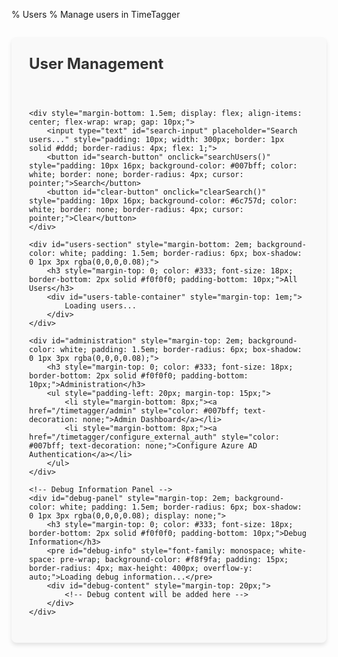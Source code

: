 % Users
% Manage users in TimeTagger

<div id="users-panel" style="padding: 2em; background-color: #f9f9f9; border-radius: 8px; max-width: 1200px; margin: 2em auto; box-shadow: 0 4px 6px rgba(0,0,0,0.1);">
    <h2 style="margin-top: 0; color: #333; font-size: 24px;">User Management</h2>
    <p id="status" style="color: #28a745; font-weight: bold; min-height: 24px;"></p>

    <div style="margin-bottom: 1.5em; display: flex; align-items: center; flex-wrap: wrap; gap: 10px;">
        <input type="text" id="search-input" placeholder="Search users..." style="padding: 10px; width: 300px; border: 1px solid #ddd; border-radius: 4px; flex: 1;">
        <button id="search-button" onclick="searchUsers()" style="padding: 10px 16px; background-color: #007bff; color: white; border: none; border-radius: 4px; cursor: pointer;">Search</button>
        <button id="clear-button" onclick="clearSearch()" style="padding: 10px 16px; background-color: #6c757d; color: white; border: none; border-radius: 4px; cursor: pointer;">Clear</button>
    </div>

    <div id="users-section" style="margin-bottom: 2em; background-color: white; padding: 1.5em; border-radius: 6px; box-shadow: 0 1px 3px rgba(0,0,0,0.08);">
        <h3 style="margin-top: 0; color: #333; font-size: 18px; border-bottom: 2px solid #f0f0f0; padding-bottom: 10px;">All Users</h3>
        <div id="users-table-container" style="margin-top: 1em;">
            Loading users...
        </div>
    </div>

    <div id="administration" style="margin-top: 2em; background-color: white; padding: 1.5em; border-radius: 6px; box-shadow: 0 1px 3px rgba(0,0,0,0.08);">
        <h3 style="margin-top: 0; color: #333; font-size: 18px; border-bottom: 2px solid #f0f0f0; padding-bottom: 10px;">Administration</h3>
        <ul style="padding-left: 20px; margin-top: 15px;">
            <li style="margin-bottom: 8px;"><a href="/timetagger/admin" style="color: #007bff; text-decoration: none;">Admin Dashboard</a></li>
            <li style="margin-bottom: 8px;"><a href="/timetagger/configure_external_auth" style="color: #007bff; text-decoration: none;">Configure Azure AD Authentication</a></li>
        </ul>
    </div>

    <!-- Debug Information Panel -->
    <div id="debug-panel" style="margin-top: 2em; background-color: white; padding: 1.5em; border-radius: 6px; box-shadow: 0 1px 3px rgba(0,0,0,0.08); display: none;">
        <h3 style="margin-top: 0; color: #333; font-size: 18px; border-bottom: 2px solid #f0f0f0; padding-bottom: 10px;">Debug Information</h3>
        <pre id="debug-info" style="font-family: monospace; white-space: pre-wrap; background-color: #f8f9fa; padding: 15px; border-radius: 4px; max-height: 400px; overflow-y: auto;">Loading debug information...</pre>
        <div id="debug-content" style="margin-top: 20px;">
            <!-- Debug content will be added here -->
        </div>
    </div>
</div>

<script>
// Global variables
let debugInfo = {
    newApiResponse: { status: 'not called', data: null },
    oldApiResponse: { status: 'not called', data: null },
    azureUserCount: 0,
    localUserCount: 0,
    finalUserCount: 0
};

// Get auth token from localStorage
function getAuthToken() {
    return localStorage.getItem('timetagger_auth_token');
}

// Format date to readable format
function formatDate(timestamp) {
    if (!timestamp || timestamp === 0) {
        return "Never logged in";
    }
    
    const date = new Date(timestamp * 1000);
    const now = new Date();
    const diffMs = now - date;
    
    // If last active was over a day ago
    if (diffMs > 24 * 60 * 60 * 1000) {
        const days = Math.floor(diffMs / (24 * 60 * 60 * 1000));
        
        if (days > 30) {
            const months = Math.floor(days / 30);
            if (months > 12) {
                const years = Math.floor(months / 12);
                return `${years} year${years > 1 ? 's' : ''} ago`;
            }
            return `${months} month${months > 1 ? 's' : ''} ago`;
        }
        
        return `${days} day${days > 1 ? 's' : ''} ago`;
    }
    
    // If last active was within the last 24 hours
    const hours = Math.floor(diffMs / (60 * 60 * 1000));
    if (hours > 0) {
        return `${hours} hour${hours > 1 ? 's' : ''} ago`;
    }
    
    // If last active was within the last hour
    const minutes = Math.floor(diffMs / (60 * 1000));
    if (minutes > 0) {
        return `${minutes} minute${minutes > 1 ? 's' : ''} ago`;
    }
    
    // If last active was within the last minute
    return 'Just now';
}

// Determine if a user has never logged in
function hasNeverLoggedIn(user) {
    // For the centralized login database, we consider a user has never logged in
    // if they don't have a last_login value or if it's 0
    return !user.last_login || user.last_login === 0;
}

// Format metadata as a string for display
function formatMetadata(metadata) {
    if (!metadata || Object.keys(metadata).length === 0) {
        return 'No metadata';
    }
    
    // Format the metadata object as a string with line breaks
    return Object.entries(metadata)
        .map(([key, value]) => {
            // For nested objects or arrays, stringify them
            if (typeof value === 'object' && value !== null) {
                value = JSON.stringify(value);
            }
            return `${key}: ${value}`;
        })
        .join(', ');
}

// Add the loading spinner style to the document
document.addEventListener('DOMContentLoaded', function() {
    // Add CSS for access status
    const style = document.createElement('style');
    style.textContent = `
        .access-allowed {
            color: #28a745;
            font-weight: bold;
            display: flex;
            align-items: center;
            gap: 5px;
        }
        .access-denied {
            color: #dc3545;
            font-weight: bold;
            display: flex;
            align-items: center;
            gap: 5px;
        }
        .empty-state {
            text-align: center;
            padding: 30px;
            color: #6c757d;
        }
        .empty-state i {
            font-size: 36px;
            margin-bottom: 15px;
            opacity: 0.5;
        }
        .empty-state p {
            margin: 0;
            font-size: 16px;
        }
        .loading-spinner {
            display: flex;
            justify-content: center;
            align-items: center;
            padding: 30px;
        }
        .spinner {
            width: 40px;
            height: 40px;
            border: 4px solid rgba(0, 123, 255, 0.1);
            border-radius: 50%;
            border-top: 4px solid #007bff;
            animation: spin 1s linear infinite;
        }
        @keyframes spin {
            0% { transform: rotate(0deg); }
            100% { transform: rotate(360deg); }
        }
        .user-list-widget {
            border: 1px solid #e0e0e0;
            border-radius: 8px;
            box-shadow: 0 2px 4px rgba(0,0,0,0.05);
            overflow: hidden;
            background-color: #fff;
            max-width: 100%;
            display: flex;
            flex-direction: column;
            height: 400px; /* Fixed height for scrolling */
        }
        .user-list-header {
            display: grid;
            grid-template-columns: 3fr 3fr 2fr 2fr 2fr;
            gap: 10px;
            padding: 12px 15px;
            background-color: #f8f9fa;
            border-bottom: 2px solid #e0e0e0;
            font-weight: bold;
            position: sticky;
            top: 0;
            z-index: 10;
        }
        .user-list-body {
            flex: 1;
            overflow-y: auto;
            scrollbar-width: thin;
            scrollbar-color: #d1d1d1 #f1f1f1;
        }
        .user-list-body::-webkit-scrollbar {
            width: 8px;
        }
        .user-list-body::-webkit-scrollbar-track {
            background: #f1f1f1;
            border-radius: 4px;
        }
        .user-list-body::-webkit-scrollbar-thumb {
            background-color: #d1d1d1;
            border-radius: 4px;
        }
        .user-list-item {
            display: grid;
            grid-template-columns: 3fr 3fr 2fr 2fr 2fr;
            gap: 10px;
            padding: 12px 15px;
            border-bottom: 1px solid #f0f0f0;
            align-items: center;
            transition: background-color 0.2s ease;
        }
        .user-list-item:hover {
            background-color: #f8f9fa;
            cursor: pointer;
        }
        .user-list-item.selected {
            background-color: #e6f2ff;
            border-left: 3px solid #007bff;
        }
        .user-list-name {
            font-weight: 500;
        }
        .access-select {
            padding: 6px 10px;
            border-radius: 4px;
            border: 1px solid #ced4da;
            font-size: 14px;
            width: 100%;
            cursor: pointer;
            background-color: #f8f9fa;
            transition: all 0.2s ease;
        }
        .access-select.allowed {
            border-color: #28a745;
            background-color: rgba(40, 167, 69, 0.1);
        }
        .access-select.denied {
            border-color: #dc3545;
            background-color: rgba(220, 53, 69, 0.1);
        }
        .access-select:focus {
            outline: none;
            box-shadow: 0 0 0 2px rgba(0, 123, 255, 0.25);
        }
        /* User details panel */
        .user-detail-panel {
            background-color: white;
            border-radius: 8px;
            border: 1px solid #e0e0e0;
            padding: 20px;
            margin-top: 20px;
            box-shadow: 0 2px 4px rgba(0,0,0,0.05);
            display: none;
        }
        .user-detail-panel.visible {
            display: block;
        }
        .user-detail-header {
            display: flex;
            align-items: center;
            margin-bottom: 15px;
            border-bottom: 1px solid #f0f0f0;
            padding-bottom: 10px;
        }
        .user-detail-name {
            font-size: 18px;
            font-weight: bold;
            margin: 0;
        }
        .user-detail-role {
            margin-left: 10px;
            padding: 3px 8px;
            background-color: #e9ecef;
            border-radius: 12px;
            font-size: 12px;
            color: #495057;
        }
        .user-detail-info {
            display: grid;
            grid-template-columns: 1fr 1fr;
            gap: 15px;
        }
        .detail-item {
            margin-bottom: 10px;
        }
        .detail-label {
            font-weight: 500;
            color: #6c757d;
            margin-bottom: 5px;
            font-size: 14px;
        }
        .detail-value {
            font-size: 15px;
        }
        .user-actions {
            margin-top: 20px;
            display: flex;
            gap: 10px;
        }
        .action-button {
            padding: 8px 16px;
            border: none;
            border-radius: 4px;
            cursor: pointer;
            font-weight: 500;
            transition: background-color 0.2s;
        }
        .action-button.primary {
            background-color: #007bff;
            color: white;
        }
        .action-button.danger {
            background-color: #dc3545;
            color: white;
        }
        .action-button.neutral {
            background-color: #6c757d;
            color: white;
        }
        .action-button:hover {
            opacity: 0.9;
        }
        /* Responsive design */
        @media (max-width: 768px) {
            .user-list-header, .user-list-item {
                grid-template-columns: 3fr 3fr 2fr;
            }
            .user-list-header > div:nth-child(4),
            .user-list-header > div:nth-child(5),
            .user-list-item > div:nth-child(4),
            .user-list-item > div:nth-child(5) {
                display: none;
            }
            .user-detail-info {
                grid-template-columns: 1fr;
            }
        }
    `;
    document.head.appendChild(style);
    
    // Load users when the page loads
    loadUsers();
});

// Function to handle loading users
async function loadUsers() {
    const statusElement = document.getElementById('debug-status');
    if (statusElement) {
        statusElement.textContent = 'Loading users...';
        statusElement.style.color = '#6c757d';
    }
    
    const authToken = getAuthToken();
    
    try {
        // First try to get users from the new API
        try {
            const response = await fetch('/api/v2/login-users', {
                method: 'GET',
                headers: {
                    'Content-Type': 'application/json',
                    'authtoken': authToken
                }
            });
            
            debugInfo.newApiResponse.status = response.status;
            
            if (response.ok) {
                const data = await response.json();
                debugInfo.newApiResponse.data = data;
                
                // Format the users for display
                const formattedUsers = [];
                
                // Process the login users
                if (data.login_users && Array.isArray(data.login_users)) {
                    // Count Azure and local users
                    const azureUsers = data.login_users.filter(user => user.user_type === 'azure');
                    const localUsers = data.login_users.filter(user => user.user_type === 'local');
                    
                    debugInfo.azureUserCount = azureUsers.length;
                    debugInfo.localUserCount = localUsers.length;
                    
                    // Add each user with proper formatting
                    data.login_users.forEach(user => {
                        formattedUsers.push({
                            username: user.username,
                            name: user.name || user.username,
                            email: user.email,
                            role: user.role || 'user',
                            allowed: user.access === 'allowed',
                            userType: user.user_type,
                            lastLogin: formatDateTime(user.last_login)
                        });
                    });
                }
                
                debugInfo.finalUserCount = formattedUsers.length;
                
                // Update the users table
                createUsersTable(formattedUsers);
                
                if (statusElement) {
                    statusElement.textContent = `Loaded ${formattedUsers.length} users from central database.`;
                    statusElement.style.color = '#28a745';
                }
                
                // Update debug info display
                updateDebugInfo();
                
                return;
            } else {
                debugInfo.newApiResponse.error = await response.text();
                console.error('Error loading login users:', debugInfo.newApiResponse.error);
            }
        } catch (error) {
            debugInfo.newApiResponse.error = error.message;
            console.error('Error calling /api/v2/login-users:', error);
        }
        
        // If we get here, we need to try the old API
        console.log('Falling back to legacy users API');
        
        try {
            const response = await fetch('/api/v2/users', {
                method: 'GET',
                headers: {
                    'Content-Type': 'application/json',
                    'authtoken': authToken
                }
            });
            
            debugInfo.oldApiResponse.status = response.status;
            
            if (response.ok) {
                const data = await response.json();
                debugInfo.oldApiResponse.data = data;
                console.log('Users data received:', data);
                
                // Count users
                debugInfo.azureUserCount = data.azure_users ? data.azure_users.length : 0;
                debugInfo.localUserCount = data.local_users ? data.local_users.length : 0;
                
                // Format users from the old API
                const formattedUsers = [];
                
                // Add local users
                if (data.local_users && Array.isArray(data.local_users)) {
                    data.local_users.forEach(user => {
                        formattedUsers.push({
                            username: user.username,
                            name: user.name || user.username,
                            email: user.email || user.username,
                            role: user.role || 'user',
                            allowed: user.is_allowed !== false,
                            userType: 'local',
                            lastLogin: formatDateTime(user.last_active)
                        });
                    });
                }
                
                // Add Azure users
                if (data.azure_users && Array.isArray(data.azure_users)) {
                    data.azure_users.forEach(user => {
                        formattedUsers.push({
                            username: user.username,
                            name: user.name || user.username,
                            email: user.email || user.username,
                            role: user.role || 'user',
                            allowed: user.is_allowed !== false,
                            userType: 'azure',
                            lastLogin: formatDateTime(user.last_active)
                        });
                    });
                }
                
                debugInfo.finalUserCount = formattedUsers.length;
                
                // Update the users table
                createUsersTable(formattedUsers);
                
                if (statusElement) {
                    statusElement.textContent = `Loaded ${formattedUsers.length} users from legacy API.`;
                    statusElement.style.color = '#28a745';
                }
            } else {
                debugInfo.oldApiResponse.error = await response.text();
                console.error('Error loading users from legacy API:', debugInfo.oldApiResponse.error);
                
                if (statusElement) {
                    statusElement.textContent = 'Failed to load users. Check console for details.';
                    statusElement.style.color = '#dc3545';
                }
            }
        } catch (error) {
            debugInfo.oldApiResponse.error = error.message;
            console.error('Error calling /api/v2/users:', error);
            
            if (statusElement) {
                statusElement.textContent = `Error: ${error.message}`;
                statusElement.style.color = '#dc3545';
            }
        }
        
        // Update debug info
        updateDebugInfo();
        
    } catch (error) {
        console.error('Error in loadUsers:', error);
        
        if (statusElement) {
            statusElement.textContent = `Error: ${error.message}`;
            statusElement.style.color = '#dc3545';
        }
    }
}

// Create a table for the users
function createUsersTable(users) {
    const tableContainer = document.getElementById('users-table-container');
    
    // Ensure users is always an array
    users = users || [];
    
    if (!users || users.length === 0) {
        tableContainer.innerHTML = '<div class="empty-state"><p>No users found.</p></div>';
        return;
    }
    
    try {
        // Count Azure users
        const azureUsers = users.filter(user => user && user.userType === 'azure');
        const localUsers = users.filter(user => user && user.userType === 'local');
        
        // Create the header with user counts
        const headerText = `All Users (${users.length} total: ${localUsers.length} local, ${azureUsers.length} Azure)`;
        const header = document.createElement('h3');
        header.textContent = headerText;
        
        // Create a compact style for users list
        const style = document.createElement('style');
        style.textContent = `
            .user-list {
                border: 1px solid #e0e0e0;
                border-radius: 6px;
                overflow: hidden;
                box-shadow: 0 1px 3px rgba(0,0,0,0.1);
                max-height: 600px;
                display: flex;
                flex-direction: column;
            }
            .list-header {
                display: grid;
                grid-template-columns: minmax(200px, 3fr) minmax(200px, 2fr) minmax(180px, 1fr) minmax(100px, 1fr);
                gap: 10px;
                padding: 10px 15px;
                background-color: #f8f9fa;
                border-bottom: 2px solid #dee2e6;
                font-weight: 600;
                color: #495057;
                font-size: 13px;
                position: sticky;
                top: 0;
                z-index: 10;
            }
            .user-items-container {
                overflow-y: auto;
                scrollbar-width: thin;
                scrollbar-color: #d1d1d1 #f8f9fa;
                max-height: 550px;
            }
            .user-items-container::-webkit-scrollbar {
                width: 8px;
            }
            .user-items-container::-webkit-scrollbar-track {
                background: #f8f9fa;
            }
            .user-items-container::-webkit-scrollbar-thumb {
                background-color: #d1d1d1;
                border-radius: 4px;
            }
            .user-item {
                padding: 10px 15px;
                border-bottom: 1px solid #f0f0f0;
                display: grid;
                grid-template-columns: minmax(200px, 3fr) minmax(200px, 2fr) minmax(180px, 1fr) minmax(100px, 1fr);
                gap: 10px;
                align-items: center;
                background-color: #fff;
                transition: background-color 0.2s;
                font-size: 14px;
            }
            .user-item:hover {
                background-color: #f9f9f9;
            }
            .user-item:last-child {
                border-bottom: none;
            }
            .user-info {
                display: flex;
                flex-direction: column;
            }
            .user-name {
                font-weight: 600;
                margin-bottom: 2px;
            }
            .user-email {
                color: #6c757d;
                font-size: 13px;
            }
            .user-controls {
                display: flex;
                align-items: center;
                gap: 16px;
            }
            .control-group {
                display: flex;
                align-items: center;
                gap: 8px;
                white-space: nowrap;
            }
            .control-label {
                font-weight: 500;
                color: #495057;
                font-size: 13px;
            }
            .role-select {
                padding: 4px 8px;
                border-radius: 4px;
                border: 1px solid #ced4da;
                font-size: 13px;
                background-color: #fff;
            }
            .access-badge {
                display: inline-block;
                padding: 2px 8px;
                border-radius: 12px;
                font-size: 12px;
                font-weight: 600;
                color: white;
            }
            .access-badge.allowed {
                background-color: #28a745;
            }
            .access-badge.denied {
                background-color: #dc3545;
            }
            .user-type-badge {
                display: inline-block;
                padding: 2px 8px;
                border-radius: 12px;
                font-size: 12px;
                font-weight: 600;
                color: white;
                margin-left: 6px;
            }
            .user-type-badge.azure {
                background-color: #17a2b8;
            }
            .user-type-badge.local {
                background-color: #6c757d;
            }
            .toggle-switch {
                position: relative;
                display: inline-block;
                width: 36px;
                height: 20px;
            }
            .toggle-switch input {
                opacity: 0;
                width: 0;
                height: 0;
            }
            .toggle-slider {
                position: absolute;
                cursor: pointer;
                top: 0;
                left: 0;
                right: 0;
                bottom: 0;
                background-color: #dc3545;
                border-radius: 20px;
                transition: .3s;
            }
            .toggle-slider:before {
                position: absolute;
                content: "";
                height: 16px;
                width: 16px;
                left: 2px;
                bottom: 2px;
                background-color: white;
                border-radius: 50%;
                transition: .3s;
            }
            input:checked + .toggle-slider {
                background-color: #28a745;
            }
            input:disabled + .toggle-slider {
                opacity: 0.6;
                cursor: not-allowed;
            }
            input:checked + .toggle-slider:before {
                transform: translateX(16px);
            }
            .last-activity {
                color: #6c757d;
                font-size: 13px;
                text-align: right;
            }
            .azure-user {
                border-left: 3px solid #17a2b8;
            }
            .disabled-user {
                border-left: 3px solid #dc3545;
                background-color: #fff8f8;
            }
            .disabled-badge {
                background-color: #dc3545;
                color: white;
                font-size: 11px;
                padding: 1px 5px;
                border-radius: 10px;
                margin-left: 6px;
                font-weight: 600;
            }
            @media (max-width: 992px) {
                .user-item, .list-header {
                    grid-template-columns: minmax(200px, 2fr) minmax(180px, 1fr) 100px;
                }
                .last-activity {
                    display: none;
                }
            }
            @media (max-width: 768px) {
                .user-item, .list-header {
                    grid-template-columns: 1fr;
                    gap: 8px;
                }
                .user-controls {
                    margin-top: 8px;
                }
            }
        `;
        document.head.appendChild(style);
        
        // Create user list container
        const userListContainer = document.createElement('div');
        userListContainer.className = 'user-list';
        
        // Add list header
        const listHeader = document.createElement('div');
        listHeader.className = 'list-header';
        
        const userInfoHeader = document.createElement('div');
        userInfoHeader.textContent = 'User';
        
        const controlsHeader = document.createElement('div');
        controlsHeader.textContent = 'Role & Access';
        
        const typeHeader = document.createElement('div');
        typeHeader.textContent = 'Type & Status';
        
        const lastActivityHeader = document.createElement('div');
        lastActivityHeader.textContent = 'Last Activity';
        
        listHeader.appendChild(userInfoHeader);
        listHeader.appendChild(controlsHeader);
        listHeader.appendChild(typeHeader);
        listHeader.appendChild(lastActivityHeader);
        
        userListContainer.appendChild(listHeader);
        
        // Create a scrollable container for user items
        const userItemsContainer = document.createElement('div');
        userItemsContainer.className = 'user-items-container';
        
        // Process each user
        users.forEach(user => {
            if (!user) return; // Skip null/undefined users
            
            // Create user item
            const userItem = document.createElement('div');
            userItem.className = 'user-item';
            userItem.dataset.username = user.username;
            
            // Add appropriate classes for styling
            if (user.userType === 'azure') {
                userItem.classList.add('azure-user');
            }
            
            if (!user.allowed) {
                userItem.classList.add('disabled-user');
            }
            
            // 1. User info column
            const userInfo = document.createElement('div');
            userInfo.className = 'user-info';
            
            const userName = document.createElement('div');
            userName.className = 'user-name';
            userName.textContent = user.name || user.username || '';
            
            // Add access disabled badge if needed
            if (!user.allowed) {
                const disabledBadge = document.createElement('span');
                disabledBadge.className = 'disabled-badge';
                disabledBadge.textContent = 'DISABLED';
                userName.appendChild(disabledBadge);
            }
            
            const userEmail = document.createElement('div');
            userEmail.className = 'user-email';
            userEmail.textContent = user.email || '';
            
            userInfo.appendChild(userName);
            userInfo.appendChild(userEmail);
            
            // 2. Controls column (Role and Access)
            const userControls = document.createElement('div');
            userControls.className = 'user-controls';
            
            // Role control
            const roleControl = document.createElement('div');
            roleControl.className = 'control-group';
            
            const roleLabel = document.createElement('label');
            roleLabel.className = 'control-label';
            roleLabel.textContent = 'Role:';
            roleLabel.htmlFor = `role-select-${user.username}`;
            
            const roleSelect = document.createElement('select');
            roleSelect.className = 'role-select';
            roleSelect.id = `role-select-${user.username}`;
            roleSelect.dataset.username = user.username;
            
            // Add options
            const roles = ['user', 'admin', 'guest'];
            roles.forEach(role => {
                const option = document.createElement('option');
                option.value = role;
                option.textContent = role.charAt(0).toUpperCase() + role.slice(1);
                option.selected = user.role === role;
                roleSelect.appendChild(option);
            });
            
            // Add event listener for role change
            roleSelect.addEventListener('change', async function() {
                const username = this.dataset.username;
                const newRole = this.value;
                const isAllowed = document.getElementById(`access-toggle-${username}`).checked;
                
                try {
                    await updateUserAccess(username, isAllowed, newRole);
                } catch (error) {
                    console.error('Error updating role:', error);
                    this.value = user.role; // Reset to original value on error
                    showToast('Error updating role: ' + error.message, 'error');
                }
            });
            
            roleControl.appendChild(roleLabel);
            roleControl.appendChild(roleSelect);
            
            // Access toggle
            const accessControl = document.createElement('div');
            accessControl.className = 'control-group';
            
            const accessLabel = document.createElement('label');
            accessLabel.className = 'control-label';
            accessLabel.textContent = 'Access:';
            accessLabel.htmlFor = `access-toggle-${user.username}`;
            
            const toggleContainer = document.createElement('label');
            toggleContainer.className = 'toggle-switch';
            
            const accessToggle = document.createElement('input');
            accessToggle.type = 'checkbox';
            accessToggle.id = `access-toggle-${user.username}`;
            accessToggle.checked = user.allowed;
            accessToggle.dataset.username = user.username;
            accessToggle.dataset.role = user.role;
            
            // Disable toggle for admin users
            if (user.role === 'admin') {
                accessToggle.disabled = true;
                toggleContainer.title = 'Admin accounts must always have access';
            }
            
            const toggleSlider = document.createElement('span');
            toggleSlider.className = 'toggle-slider';
            
            // Add event listener for access toggle
            accessToggle.addEventListener('change', async function() {
                const username = this.dataset.username;
                const role = this.dataset.role;
                const isAllowed = this.checked;
                
                // Prevent disabling admin accounts
                if (!isAllowed && role === 'admin') {
                    alert('Cannot disable admin accounts. Admins must always have access.');
                    this.checked = true; // Reset to checked
                    return;
                }
                
                try {
                    await updateUserAccess(username, isAllowed, role);
                } catch (error) {
                    console.error('Error updating access:', error);
                    this.checked = user.allowed; // Reset to original value on error
                    showToast('Error updating access: ' + error.message, 'error');
                }
            });
            
            toggleContainer.appendChild(accessToggle);
            toggleContainer.appendChild(toggleSlider);
            
            accessControl.appendChild(accessLabel);
            accessControl.appendChild(toggleContainer);
            
            userControls.appendChild(roleControl);
            userControls.appendChild(accessControl);
            
            // 3. Type and status column
            const typeAndStatus = document.createElement('div');
            typeAndStatus.className = 'type-status';
            
            // User type badge
            const typeBadge = document.createElement('span');
            typeBadge.className = `user-type-badge ${user.userType === 'azure' ? 'azure' : 'local'}`;
            typeBadge.textContent = user.userType === 'azure' ? 'Azure' : 'Local';
            
            // Access status badge
            const accessBadge = document.createElement('span');
            accessBadge.className = `access-badge ${user.allowed ? 'allowed' : 'denied'}`;
            accessBadge.textContent = user.allowed ? 'Allowed' : 'Not Allowed';
            accessBadge.style.marginLeft = '8px';
            
            typeAndStatus.appendChild(typeBadge);
            typeAndStatus.appendChild(accessBadge);
            
            // 4. Last activity column
            const lastActivity = document.createElement('div');
            lastActivity.className = 'last-activity';
            lastActivity.textContent = user.lastLogin || 'Never';
            
            // Add everything to the user item
            userItem.appendChild(userInfo);
            userItem.appendChild(userControls);
            userItem.appendChild(typeAndStatus);
            userItem.appendChild(lastActivity);
            
            // Add the user item to the items container
            userItemsContainer.appendChild(userItem);
        });
        
        // Add the items container to the user list container
        userListContainer.appendChild(userItemsContainer);
        
        // Clear the container and add the new components
        tableContainer.innerHTML = '';
        tableContainer.appendChild(header);
        tableContainer.appendChild(userListContainer);
    } catch (error) {
        console.error('Error creating users list:', error);
        tableContainer.innerHTML = `<p>Error creating users list: ${error.message}</p>`;
    }
}

// Function to update user access with role
async function updateUserAccess(username, isAllowed, role) {
    if (!username) {
        throw new Error('Username is required to update access');
    }
    
    // Prevent disabling admin accounts
    if (!isAllowed && role === 'admin') {
        throw new Error('Cannot disable admin accounts. Admins must always have access.');
    }
    
    const statusElement = document.getElementById('debug-status');
    if (statusElement) {
        statusElement.textContent = `Updating ${username}: role=${role}, access=${isAllowed ? 'allowed' : 'not allowed'}...`;
        statusElement.style.color = '#6c757d';
    }
    
    const authToken = getAuthToken();
    if (!authToken) {
        throw new Error('No authentication token found. Please log in again.');
    }
    
    // Call the API to update user access
    const response = await fetch('/api/v2/users/update_access', {
        method: 'POST',
        headers: {
            'Content-Type': 'application/json',
            'authtoken': authToken
        },
        body: JSON.stringify({
            username: username,
            is_allowed: isAllowed,
            role: role
        })
    });
    
    if (!response.ok) {
        throw new Error(`HTTP error ${response.status}: ${await response.text()}`);
    }
    
    const data = await response.json();
    
    // Show success message
    if (statusElement) {
        statusElement.textContent = `Successfully updated ${username}: role=${role}, access=${isAllowed ? 'allowed' : 'not allowed'}`;
        statusElement.style.color = '#28a745';
    }
    
    // Show toast notification
    showToast(`User ${username} updated successfully`, 'success');
    
    // Reload users after a short delay
    setTimeout(async () => {
        await loadUsers();
    }, 1000);
    
    return data;
}

// Function to show toast notification
function showToast(message, type = 'info') {
    // Create toast container if it doesn't exist
    let toastContainer = document.getElementById('toast-container');
    if (!toastContainer) {
        toastContainer = document.createElement('div');
        toastContainer.id = 'toast-container';
        toastContainer.style.position = 'fixed';
        toastContainer.style.bottom = '20px';
        toastContainer.style.right = '20px';
        toastContainer.style.zIndex = '1000';
        document.body.appendChild(toastContainer);
    }
    
    // Create toast element
    const toast = document.createElement('div');
    toast.style.minWidth = '250px';
    toast.style.margin = '10px';
    toast.style.padding = '12px 16px';
    toast.style.borderRadius = '4px';
    toast.style.boxShadow = '0 4px 12px rgba(0,0,0,0.15)';
    toast.style.fontSize = '14px';
    toast.style.fontWeight = '500';
    toast.style.opacity = '0';
    toast.style.transition = 'opacity 0.3s, transform 0.3s';
    toast.style.transform = 'translateY(20px)';
    
    // Set toast color based on type
    if (type === 'success') {
        toast.style.backgroundColor = '#28a745';
        toast.style.color = 'white';
    } else if (type === 'error') {
        toast.style.backgroundColor = '#dc3545';
        toast.style.color = 'white';
    } else {
        toast.style.backgroundColor = '#17a2b8';
        toast.style.color = 'white';
    }
    
    // Set toast content
    toast.textContent = message;
    
    // Add toast to container
    toastContainer.appendChild(toast);
    
    // Show toast with animation
    setTimeout(() => {
        toast.style.opacity = '1';
        toast.style.transform = 'translateY(0)';
    }, 10);
    
    // Hide toast after 3 seconds
    setTimeout(() => {
        toast.style.opacity = '0';
        toast.style.transform = 'translateY(20px)';
        
        // Remove toast from DOM after animation completes
        setTimeout(() => {
            toastContainer.removeChild(toast);
        }, 300);
    }, 3000);
}

// Toggle a user's access - keep this for backward compatibility
async function toggleUserAccess(username, allow, role) {
    try {
        await updateUserAccess(username, allow, role);
    } catch (error) {
        console.error('Error toggling user access:', error);
        
        const statusElement = document.getElementById('debug-status');
        if (statusElement) {
            statusElement.textContent = `Error: ${error.message}`;
            statusElement.style.color = '#dc3545';
        }
    }
}

// Format a timestamp
function formatDateTime(timestamp) {
    if (!timestamp) return 'Never';
    
    const date = new Date(timestamp * 1000);
    return date.toLocaleString();
}

// Update debug information display
function updateDebugInfo() {
    try {
        const debugElement = document.getElementById('debug-info');
        if (debugElement) {
            try {
                debugElement.textContent = JSON.stringify(debugInfo || {}, null, 2);
            } catch (e) {
                debugElement.textContent = "Error stringifying debug info: " + e.message;
            }
        }
        
        // Also update the debug content if it exists
        const debugContent = document.getElementById('debug-content');
        if (debugContent) {
            let html = '<h4>API Debug Information</h4>';
            
            // New API response
            html += '<h5>Login Users API Response</h5>';
            html += `<p>Status: ${(debugInfo && debugInfo.newApiResponse) ? debugInfo.newApiResponse.status : 'unknown'}</p>`;
            if (debugInfo && debugInfo.newApiResponse && debugInfo.newApiResponse.error) {
                html += `<p>Error: ${debugInfo.newApiResponse.error}</p>`;
            }
            
            // Old API response
            html += '<h5>Legacy Users API Response</h5>';
            html += `<p>Status: ${(debugInfo && debugInfo.oldApiResponse) ? debugInfo.oldApiResponse.status : 'unknown'}</p>`;
            if (debugInfo && debugInfo.oldApiResponse && debugInfo.oldApiResponse.error) {
                html += `<p>Error: ${debugInfo.oldApiResponse.error}</p>`;
            }
            
            // User counts
            html += '<h5>User Counts</h5>';
            html += `<p>Azure Users: ${debugInfo ? debugInfo.azureUserCount || 0 : 0}</p>`;
            html += `<p>Local Users: ${debugInfo ? debugInfo.localUserCount || 0 : 0}</p>`;
            html += `<p>Total Users: ${debugInfo ? debugInfo.finalUserCount || 0 : 0}</p>`;
            
            // Add fetch debug data
            html += '<button onclick="fetchDebugData()" class="btn btn-sm btn-secondary mt-3">Fetch More Debug Data</button>';
            html += '<div id="additional-debug-data" class="mt-3"></div>';
            
            debugContent.innerHTML = html;
        }
    } catch (error) {
        console.error('Error updating debug info:', error);
    }
}

// Add a function to run the backfill process
async function runBackfill() {
    const backfillStatus = document.getElementById('backfill-status');
    
    if (backfillStatus) {
        backfillStatus.textContent = 'Running backfill operation...';
        backfillStatus.style.color = '#6c757d';
    }
    
    const authToken = getAuthToken();
    
    try {
        const response = await fetch('/api/v2/users/backfill', {
            method: 'POST',
            headers: {
                'Content-Type': 'application/json',
                'authtoken': authToken
            }
        });
        
        if (response.ok) {
            const result = await response.json();
            console.log('Backfill result:', result);
            
            if (backfillStatus) {
                if (result.success) {
                    const successCount = result.details?.success_count || 0;
                    const errorCount = result.details?.error_count || 0;
                    const totalProcessed = successCount + errorCount;
                    
                    backfillStatus.textContent = `Backfill completed successfully. Processed ${totalProcessed} users (${successCount} succeeded, ${errorCount} failed).`;
                    backfillStatus.style.color = '#28a745';
                } else {
                    backfillStatus.textContent = result.message || 'Backfill completed with unknown result.';
                    backfillStatus.style.color = '#ffc107';
                }
            }
            
            // Reload users to show any newly backfilled users
            setTimeout(loadUsers, 1000);
        } else {
            const errorText = await response.text();
            console.error('Error running backfill:', errorText);
            
            if (backfillStatus) {
                backfillStatus.textContent = `Error: ${response.status} - ${errorText}`;
                backfillStatus.style.color = '#dc3545';
            }
        }
    } catch (error) {
        console.error('Error running backfill:', error);
        
        if (backfillStatus) {
            backfillStatus.textContent = `Error: ${error.message}`;
            backfillStatus.style.color = '#dc3545';
        }
    }
}

// Add a debug toggle function
function toggleDebugInfo() {
    const debugPanel = document.getElementById('debug-panel');
    const debugStatus = document.getElementById('debug-status');
    
    if (!debugPanel) {
        console.error('Debug panel not found');
        return;
    }
    
    const isVisible = debugPanel.style.display !== 'none';
    
    if (isVisible) {
        // Hide the panel
        debugPanel.style.display = 'none';
        if (debugStatus) {
            debugStatus.textContent = 'Debug information hidden';
            debugStatus.style.color = '#6c757d';
        }
    } else {
        // Show the panel and fetch data
        debugPanel.style.display = 'block';
        if (debugStatus) {
            debugStatus.textContent = 'Debug information visible';
            debugStatus.style.color = '#28a745';
        }
        
        // Fetch debug data
        fetchDebugData();
    }
}

// Fetch debug data for display
async function fetchDebugData() {
    const debugInfoElement = document.getElementById('debug-info');
    const debugContent = document.getElementById('debug-content');
    
    if (!debugInfoElement) {
        console.error('Debug info element not found');
        return;
    }
    
    debugInfoElement.textContent = 'Loading debug information...';
    
    // Add current debug information
    let debugOutput = JSON.stringify(debugInfo, null, 2);
    
    // Add local storage token information
    let tokenInfo = {
        auth_token: !!localStorage.getItem('timetagger_auth_token'),
        user_info: localStorage.getItem('timetagger_user_info'),
        webtoken_azure: !!localStorage.getItem('timetagger_webtoken_azure')
    };
    
    debugInfo.localStorageInfo = tokenInfo;
    
    // Update the debug info display
    debugInfoElement.textContent = JSON.stringify(debugInfo, null, 2);
    
    if (debugContent) {
        // Add more debug content
        let currentUserInfo = '';
        try {
            const userInfoJson = localStorage.getItem('timetagger_user_info');
            if (userInfoJson) {
                const userInfo = JSON.parse(userInfoJson);
                currentUserInfo = `
                    <div style="margin-top: 15px;">
                        <h4>Current User Info</h4>
                        <pre style="font-family: monospace; white-space: pre-wrap; background-color: #f8f9fa; padding: 15px; border-radius: 4px;">${JSON.stringify(userInfo, null, 2)}</pre>
                    </div>
                `;
            }
        } catch (e) {
            currentUserInfo = `<p>Error parsing user info: ${e.message}</p>`;
        }
        
        debugContent.innerHTML = `
            <div>
                <h4>LocalStorage Data</h4>
                <pre style="font-family: monospace; white-space: pre-wrap; background-color: #f8f9fa; padding: 15px; border-radius: 4px;">${JSON.stringify(tokenInfo, null, 2)}</pre>
            </div>
            ${currentUserInfo}
        `;
    }
}

// Add a new button for debugging Azure users specifically
async function debugAzureUsers() {
    const debugStatus = document.getElementById('debug-status');
    
    if (debugStatus) {
        debugStatus.textContent = 'Fetching Azure user debug information...';
        debugStatus.style.color = '#6c757d';
    }
    
    const authToken = getAuthToken();
    
    try {
        const response = await fetch('/api/v2/users/debug-azure', {
            method: 'GET',
            headers: {
                'Content-Type': 'application/json',
                'authtoken': authToken
            }
        });
        
        if (response.ok) {
            const data = await response.json();
            console.log('Azure users debug data:', data);
            
            // Show the debug panel if not already visible
            const debugPanel = document.getElementById('debug-panel');
            if (debugPanel) {
                debugPanel.style.display = 'block';
            }
            
            // Update the debug info display
            const debugInfoElement = document.getElementById('debug-info');
            if (debugInfoElement) {
                debugInfoElement.textContent = JSON.stringify(data.debug_info, null, 2);
            }
            
            if (debugStatus) {
                const azureCount = data.debug_info?.azure_users?.length || 0;
                const localCount = data.debug_info?.local_users?.length || 0;
                
                debugStatus.textContent = `Debug completed: Found ${azureCount} Azure users and ${localCount} local users in database.`;
                debugStatus.style.color = '#28a745';
            }
        } else {
            const errorText = await response.text();
            console.error('Error fetching Azure user debug data:', errorText);
            
            if (debugStatus) {
                debugStatus.textContent = `Error: ${response.status} - ${errorText}`;
                debugStatus.style.color = '#dc3545';
            }
        }
    } catch (error) {
        console.error('Error debugging Azure users:', error);
        
        if (debugStatus) {
            debugStatus.textContent = `Error: ${error.message}`;
            debugStatus.style.color = '#dc3545';
        }
    }
}

// Search users based on the search input
function searchUsers() {
    const searchInput = document.getElementById('search-input');
    const searchTerm = searchInput.value.trim().toLowerCase();
    
    if (!searchTerm) {
        // If search term is empty, show all users
        loadUsers();
        return;
    }
    
    try {
        // Get the user items
        const userList = document.querySelector('.user-list');
        if (!userList) {
            console.error('No user list found');
            return;
        }
        
        const userItems = Array.from(userList.querySelectorAll('.user-item'));
        
        // Skip the header
        const listHeader = userList.querySelector('.list-header');
        if (listHeader) {
            userItems.shift();
        }
        
        // Counter for matching users
        let matchingUsers = 0;
        
        // Filter items based on search term
        userItems.forEach(item => {
            // Get user info from the item
            const name = item.querySelector('.user-name').textContent.toLowerCase();
            const email = item.querySelector('.user-email').textContent.toLowerCase();
            const role = item.querySelector('select.role-select').value.toLowerCase();
            const userType = item.querySelector('.user-type-badge').textContent.toLowerCase();
            
            // If the search term is found in any of the fields, show the item
            if (name.includes(searchTerm) || 
                email.includes(searchTerm) || 
                role.includes(searchTerm) || 
                userType.includes(searchTerm)) {
                item.style.display = '';
                matchingUsers++;
            } else {
                item.style.display = 'none';
            }
        });
        
        // Update header with filtered count
        const usersSection = document.getElementById('users-section');
        const header = usersSection.querySelector('h3');
        if (header) {
            header.textContent = `Users (${matchingUsers} matching "${searchTerm}")`;
        }
        
        // Show status message
        const statusElement = document.getElementById('debug-status');
        if (statusElement) {
            statusElement.textContent = `Found ${matchingUsers} users matching "${searchTerm}"`;
            statusElement.style.color = matchingUsers > 0 ? '#28a745' : '#dc3545';
        }
        
    } catch (error) {
        console.error('Error searching users:', error);
        const statusElement = document.getElementById('debug-status');
        if (statusElement) {
            statusElement.textContent = `Error searching: ${error.message}`;
            statusElement.style.color = '#dc3545';
        }
    }
}

// Clear search and reload all users
function clearSearch() {
    const searchInput = document.getElementById('search-input');
    searchInput.value = '';
    
    // Reset header text
    const usersSection = document.getElementById('users-section');
    const header = usersSection.querySelector('h3');
    if (header) {
        const tableContainer = document.getElementById('users-table-container');
        const userList = tableContainer.querySelector('.user-list');
        if (userList) {
            const userItems = userList.querySelectorAll('.user-item');
            if (userItems.length > 0) {
                // Adjust for header item
                header.textContent = `All Users (${userItems.length - 1} total)`;
            }
        }
    }
    
    // Show all users
    loadUsers();
}
</script>